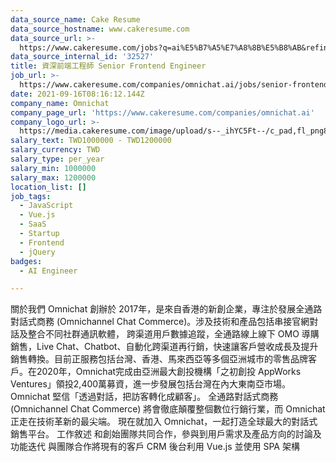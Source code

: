 ```yaml
---
data_source_name: Cake Resume
data_source_hostname: www.cakeresume.com
data_source_url: >-
  https://www.cakeresume.com/jobs?q=ai%E5%B7%A5%E7%A8%8B%E5%B8%AB&refinementList%5Blang_[…]y_type%5D=per_year&range%5Bsalary_range%5D%5Bmin%5D=1000000
data_source_internal_id: '32527'
title: 資深前端工程師 Senior Frontend Engineer
job_url: >-
  https://www.cakeresume.com/companies/omnichat.ai/jobs/senior-frontend-engineer-74bfb1
date: 2021-09-16T08:16:12.144Z
company_name: Omnichat
company_page_url: 'https://www.cakeresume.com/companies/omnichat.ai'
company_logo_url: >-
  https://media.cakeresume.com/image/upload/s--_ihYC5Ft--/c_pad,fl_png8,h_200,w_200/v1592209998/wuzuxdoyzlszamtquimb.png
salary_text: TWD1000000 - TWD1200000
salary_currency: TWD
salary_type: per_year
salary_min: 1000000
salary_max: 1200000
location_list: []
job_tags:
  - JavaScript
  - Vue.js
  - SaaS
  - Startup
  - Frontend
  - jQuery
badges:
  - AI Engineer

---
```


關於我們 Omnichat 創辦於 2017年，是來自香港的新創企業，專注於發展全通路對話式商務 (Omnichannel Chat Commerce)。涉及技術和產品包括串接官網對話及整合不同社群通訊軟體， 跨渠道用戶數據追蹤，全通路線上線下 OMO 導購銷售，Live Chat、Chatbot、自動化跨渠道再行銷，快速讓客戶營收成長及提升銷售轉換。目前正服務包括台灣、香港、馬來西亞等多個亞洲城市的零售品牌客戶。在2020年，Omnichat完成由亞洲最大創投機構「之初創投 AppWorks Ventures」領投2,400萬募資，進一步發展包括台灣在內大東南亞市場。 Omnichat 堅信「透過對話，把訪客轉化成顧客」。 全通路對話式商務 (Omnichannel Chat Commerce) 將會徹底顛覆整個數位行銷行業，而 Omnichat 正走在技術革新的最尖端。 現在就加入 Omnichat，一起打造全球最大的對話式銷售平台。 工作敘述 和創始團隊共同合作，參與到用戶需求及產品方向的討論及功能迭代 與團隊合作將現有的客戶 CRM 後台利用 Vue.js 並使用 SPA 架構